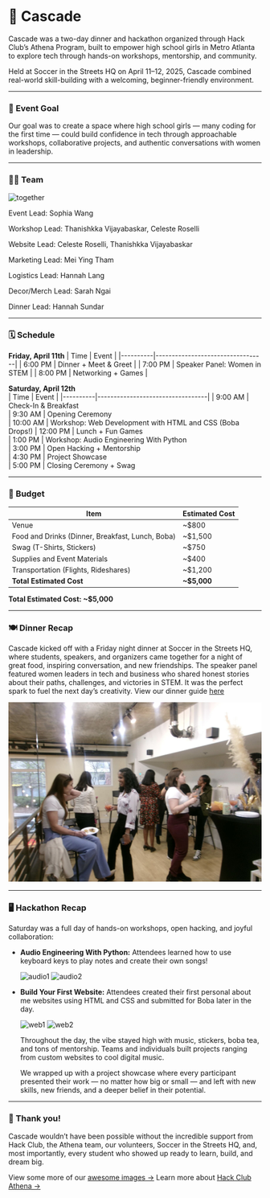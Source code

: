 # 🌊 Cascade

Cascade was a two-day dinner and hackathon organized through Hack Club’s Athena Program, built to empower high school girls in Metro Atlanta to explore tech through hands-on workshops, mentorship, and community.

Held at Soccer in the Streets HQ on April 11–12, 2025, Cascade combined real-world skill-building with a welcoming, beginner-friendly environment.
____________________________________

### 🎯 Event Goal

Our goal was to create a space where high school girls — many coding for the first time — could build confidence in tech through approachable workshops, collaborative projects, and authentic conversations with women in leadership.
_____________________________________

### 👩‍💻 Team
![together](images_readme/team_1.JPG)

Event Lead: Sophia Wang  

Workshop Lead: Thanishkka Vijayabaskar, Celeste Roselli

Website Lead: Celeste Roselli, Thanishkka Vijayabaskar

Marketing Lead: Mei Ying Tham  

Logistics Lead: Hannah Lang  

Decor/Merch Lead: Sarah Ngai

Dinner Lead: Hannah Sundar
______________________________________________

### 🗓️ Schedule

**Friday, April 11th** 
| Time     | Event                            |
|----------|----------------------------------|
| 6:00 PM  | Dinner + Meet & Greet            |
| 7:00 PM  | Speaker Panel: Women in STEM     |
| 8:00 PM  | Networking + Games               |

**Saturday, April 12th**  
| Time     | Event                            |
|----------|----------------------------------|
| 9:00 AM  | Check-In & Breakfast  
| 9:30 AM  | Opening Ceremony  
| 10:00 AM | Workshop: Web Development with HTML and CSS (Boba Drops!) 
| 12:00 PM | Lunch + Fun Games  
| 1:00 PM  | Workshop: Audio Engineering With Python  
| 3:00 PM  | Open Hacking + Mentorship  
| 4:30 PM  | Project Showcase  
| 5:00 PM  | Closing Ceremony + Swag
______________________________________________

### 💸 Budget

| Item                                   | Estimated Cost |
|----------------------------------------|----------------|
| Venue                                  | ~$800          |
| Food and Drinks (Dinner, Breakfast, Lunch, Boba) | ~$1,500        |
| Swag (T-Shirts, Stickers)              | ~$750          |
| Supplies and Event Materials          | ~$400          |
| Transportation (Flights, Rideshares)   | ~$1,200        |
| **Total Estimated Cost**               | **~$5,000**    |

**Total Estimated Cost: ~$5,000**
______________________________________________

### 🍽️ Dinner Recap

Cascade kicked off with a Friday night dinner at Soccer in the Streets HQ, where students, speakers, and organizers came together for a night of great food, inspiring conversation, and new friendships. The speaker panel featured women leaders in tech and business who shared honest stories about their paths, challenges, and victories in STEM. It was the perfect spark to fuel the next day’s creativity. View our dinner guide [here](https://docs.google.com/document/d/1z3tBfYaNc42jQ5Ea_9V-P69lVF4ubzqZQX--PSQ8Oyk/edit?usp=sharing)

![dinner1](images_readme/cascade_dinner_1.jpg)
______________________________________________

### 🖥️ Hackathon Recap

Saturday was a full day of hands-on workshops, open hacking, and joyful collaboration:

- **Audio Engineering With Python:** Attendees learned how to use keyboard keys to play notes and create their own songs!
  
  ![audio1](images_readme/audio3.JPG)
  ![audio2](images_readme/audio4.JPG)
- **Build Your First Website:** Attendees created their first personal about me websites using HTML and CSS and submitted for Boba later in the day.
  
  ![web1](images_readme/webdev2.JPG)
  ![web2](images_readme/webdev_main.JPG)

  Throughout the day, the vibe stayed high with music, stickers, boba tea, and tons of mentorship. Teams and individuals built projects ranging from custom websites to cool digital music.  

  We wrapped up with a project showcase where every participant presented their work — no matter how big or small — and left with new skills, new friends, and a deeper belief in their potential.
______________________________________________

### 🌟 Thank you!
Cascade wouldn’t have been possible without the incredible support from Hack Club, the Athena team, our volunteers, Soccer in the Streets HQ, and, most importantly, every student who showed up ready to learn, build, and dream big.

View some more of our [awesome images →](https://drive.google.com/drive/folders/14VbKT1_ZWLqsdvzTWpnNBixd0U3w9fzW)
Learn more about [Hack Club Athena →](https://athena.hackclub.com/events)
